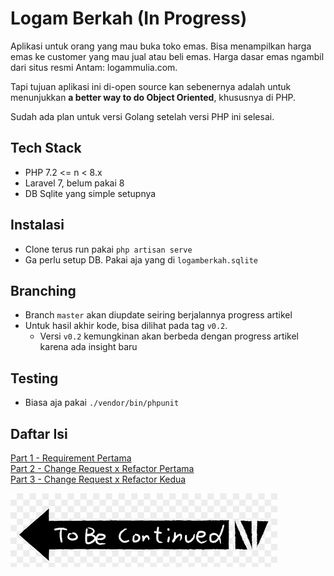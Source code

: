 # Logam Berkah (In Progress)

Aplikasi untuk orang yang mau buka toko emas.
Bisa menampilkan harga emas ke customer yang mau jual atau beli emas.
Harga dasar emas ngambil dari situs resmi Antam: logammulia.com.

Tapi tujuan aplikasi ini di-open source kan sebenernya adalah untuk menunjukkan **a better way to do Object Oriented**, khususnya di PHP.

Sudah ada plan untuk versi Golang setelah versi PHP ini selesai.

## Tech Stack

- PHP 7.2 <= n < 8.x
- Laravel 7, belum pakai 8
- DB Sqlite yang simple setupnya

## Instalasi

- Clone terus run pakai `php artisan serve`
- Ga perlu setup DB. Pakai aja yang di `logamberkah.sqlite`

## Branching

- Branch `master` akan diupdate seiring berjalannya progress artikel
- Untuk hasil akhir kode, bisa dilihat pada tag `v0.2`.
  - Versi `v0.2` kemungkinan akan berbeda dengan progress artikel karena ada insight baru

## Testing

- Biasa aja pakai `./vendor/bin/phpunit`

## Daftar Isi

[Part 1 - Requirement Pertama](https://github.com/adhatama/logamberkah/blob/master/PART-1.md)  
[Part 2 - Change Request x Refactor Pertama](https://github.com/adhatama/logamberkah/blob/master/PART-2.md)  
[Part 3 - Change Request x Refactor Kedua](https://github.com/adhatama/logamberkah/blob/master/PART-3.md)  

![tobecon](tobecon.png)
